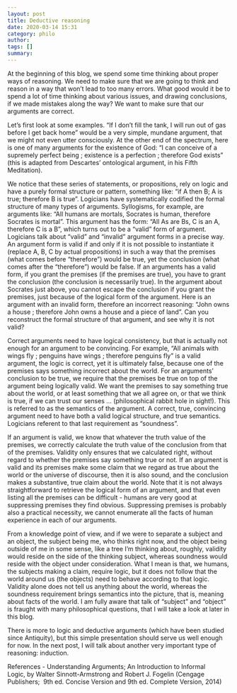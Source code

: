 ```yaml
---
layout: post
title: Deductive reasoning
date: 2020-03-14 15:31
category: philo
author: 
tags: []
summary: 
---
```

At the beginning of this blog, we spend some time thinking about proper ways of reasoning. We need to make sure that we are going to think and reason in a way that won’t lead to too many errors. What good would it be to spend a lot of time thinking about various issues, and drawing conclusions, if we made mistakes along the way? We want to make sure that our arguments are correct.

Let’s first look at some examples. “If I don’t fill the tank, I will run out of gas before I get back home” would be a very simple, mundane argument, that we might not even utter consciously. At the other end of the spectrum, here is one of many arguments for the existence of God: “I can conceive of a supremely perfect being ; existence is a perfection ; therefore God exists” (this is adapted from Descartes’ ontological argument, in his Fifth Meditation).

We notice that these series of statements, or propositions, rely on logic and have a purely formal structure or pattern, something like: “if A then B; A is true; therefore B is true”. Logicians have systematically codified the formal structure of many types of arguments. Syllogisms, for example, are arguments like: “All humans are mortals, Socrates is human, therefore Socrates is mortal”. This argument has the form: “All As are Bs, C is an A, therefore C is a B”, which turns out to be a “valid” form of argument. Logicians talk about “valid” and “invalid” argument forms in a precise way. An argument form is valid if and only if it is not possible to instantiate it (replace A, B, C by actual propositions) in such a way that the premises (what comes before “therefore”) would be true, yet the conclusion (what comes after the “therefore”) would be false. If an arguments has a valid form, if you grant the premises (if the premises are true), you have to grant the conclusion (the conclusion is necessarily true). In the argument about Socrates just above, you cannot escape the conclusion if you grant the premises, just because of the logical form of the argument. Here is an argument with an invalid form, therefore an incorrect reasoning: “John owns a house ; therefore John owns a house and a piece of land”. Can you reconstruct the formal structure of that argument, and see why it is not valid?

Correct arguments need to have logical consistency, but that is actually not enough for an argument to be convincing. For example, “All animals with wings fly ; penguins have wings ; therefore penguins fly” is a valid argument, the logic is correct, yet it is ultimately false, because one of the premises says something incorrect about the world. For an arguments’ conclusion to be true, we require that the premises be true on top of the argument being logically valid. We want the premises to say something true about the world, or at least something that we all agree on, or that we think is true, if we can trust our senses … (philosophical rabbit hole in sight!). This is referred to as the semantics of the argument. A correct, true, convincing argument need to have both a valid logical structure, and true semantics. Logicians referent to that last requirement as “soundness”.

If an argument is valid, we know that whatever the truth value of the premises, we correctly calculate the truth value of the conclusion from that of the premises. Validity only ensures that we calculated right, without regard to whether the premises say something true or not. If an argument is valid and its premises make some claim that we regard as true about the world or the universe of discourse, then it is also sound, and the conclusion makes a substantive, true claim about the world. Note that it is not always straightforward to retrieve the logical form of an argument, and that even listing all the premises can be difficult - humans are very good at suppressing premises they find obvious. Suppressing premises is probably also a practical necessity, we cannot enumerate all the facts of human experience in each of our arguments.

From a knowledge point of view, and if we were to separate a subject and an object, the subject being me, who thinks right now, and the object being outside of me in some sense, like a tree I’m thinking about, roughly, validity would reside on the side of the thinking subject, whereas soundness would reside with the object under consideration. What I mean is that, we humans, the subjects making a claim, require logic, but it does not follow that the world around us (the objects) need to behave according to that logic. Validity alone does not tell us anything about the world, whereas the soundness requirement brings semantics into the picture, that is, meaning about facts of the world. I am fully aware that talk of “subject” and “object” is fraught with many philosophical questions, that I will take a look at later in this blog.

There is more to logic and deductive arguments (which have been studied since Antiquity), but this simple presentation should serve us well enough for now. In the next post, I will talk about another very important type of reasoning: induction.

References	- Understanding Arguments; An Introduction to Informal Logic, by Walter Sinnott-Armstrong and Robert J. Fogelin (Cengage Publishers;  9th ed. Concise Version and 9th ed. Complete Version, 2014)
